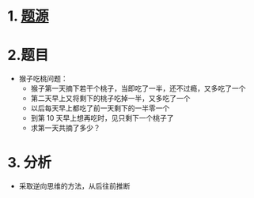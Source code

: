 # 1. [题源](https://fishc.com.cn/thread-84859-1-1.html)


# 2.题目

- 猴子吃桃问题：
	- 猴子第一天摘下若干个桃子，当即吃了一半，还不过瘾，又多吃了一个
	- 第二天早上又将剩下的桃子吃掉一半，又多吃了一个
	- 以后每天早上都吃了前一天剩下的一半零一个
	- 到第 10 天早上想再吃时，见只剩下一个桃子了
	- 求第一天共摘了多少？


# 3. 分析

- 采取逆向思维的方法，从后往前推断

